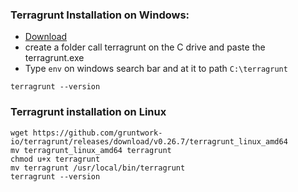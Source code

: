 ### Terragrunt Installation on Windows:
* [Download](https://github.com/gruntwork-io/terragrunt/releases)
* create a folder call terragrunt on the C drive and paste the terragrunt.exe
* Type `env` on windows search bar and at it to path `C:\terragrunt`
```
terragrunt --version
```

### Terragrunt installation on Linux
```
wget https://github.com/gruntwork-io/terragrunt/releases/download/v0.26.7/terragrunt_linux_amd64
mv terragrunt_linux_amd64 terragrunt
chmod u+x terragrunt
mv terragrunt /usr/local/bin/terragrunt
terragrunt --version
```